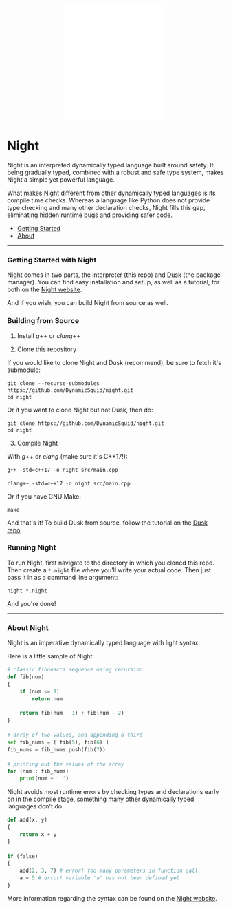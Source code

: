 <p align="center">
  <img src="https://github.com/DynamicSquid/night/blob/master/docs/media/night-logo-black.png"/>
</p>

# Night

Night is an interpreted dynamically typed language built around safety. It being gradually typed, combined with a robust and safe type system, makes Night a simple yet powerful language.

What makes Night different from other dynamically typed languages is its compile time checks. Whereas a language like Python does not provide type checking and many other declaration checks, Night fills this gap, eliminating hidden runtime bugs and providing safer code.

* [Getting Started](#getting-started-with-night)
* [About](#about-night)

---

### Getting Started with Night

Night comes in two parts, the interpreter (this repo) and [Dusk](https://github.com/firefish111/dusk) (the package manager). You can find easy installation and setup, as well as a tutorial, for both on the [Night website](https://night-website.dynamicsquid.repl.co/index.html).

And if you wish, you can build Night from source as well.

### Building from Source

1. Install *g++* or *clang++*

2. Clone this repository

If you would like to clone Night and Dusk (recommend), be sure to fetch it's submodule:

```
git clone --recurse-submodules https://github.com/DynamicSquid/night.git
cd night
```

Or if you want to clone Night but not Dusk, then do:

```
git clone https://github.com/DynamicSquid/night.git
cd night
```

3. Compile Night

With *g++* or *clang* (make sure it's C++17!):

```
g++ -std=c++17 -o night src/main.cpp

clang++ -std=c++17 -o night src/main.cpp
```

Or if you have GNU Make:

```
make
```

And that's it! To build Dusk from source, follow the tutorial on the [Dusk repo](https://github.com/firefish111/dusk).

### Running Night

To run Night, first navigate to the directory in which you cloned this repo. Then create a `*.night` file where you'll write your actual code. Then just pass it in as a command line argument:

```
night *.night
```

And you're done!

---

### About Night

Night is an imperative dynamically typed language with light syntax.

Here is a little sample of Night:

```py
# classic fibonacci sequence using recursion
def fib(num)
{
    if (num <= 1)
        return num

    return fib(num - 1) + fib(num - 2)
}

# array of two values, and appending a third
set fib_nums = [ fib(5), fib(6) ]
fib_nums = fib_nums.push(fib(7))

# printing out the values of the array
for (num : fib_nums)
    print(num + ' ')
```

Night avoids most runtime errors by checking types and declarations early on in the compile stage, something many other dynamically typed languages don't do.

```py
def add(x, y)
{
    return x + y
}

if (false)
{
    add(2, 3, 7) # error! too many parameters in function call
    a = 5 # error! variable 'a' has not been defined yet
}
```

More information regarding the syntax can be found on the [Night website](http://night.dynamicsquid.repl.co/).
